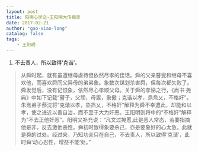 ```yaml
---
layout: post
title: 阳明心学之-王阳明大传摘录
date: 2017-02-21
author: "gao-xiao-long"
catalog: false
tags:
    - 王阳明
---
```


1. 不去责人，所以致得‘克谐’。
> 从舜时起，就有虽遭继母虐待但依然尽孝的佳话。舜的父亲瞽叟和继母不喜欢他，而喜欢舜同父异母的弟弟象。象数次谋划杀害舜，但每次都失败了。舜发觉后，没有记恨象，依然尽心孝顺父母。关于舜的孝悌之行，《尚书·尧典》中如下记载“瞽子，父顽，母嚣，象傲；克谐以孝，烝烝乂，不格奸”。朱熹弟子蔡沈将“克谐以孝，烝烝乂，不格奸”解释为舜不幸遭此，却能和以孝，使之进近以善自治，而不至于大为奸恶。王阳明则将中的“不格奸”解释为“不去正他奸恶”。阳明又补充说：“凡文过掩慝,此是恶人常态，若要指摘他是非，反去激他恶性。舜初时致得象要杀己，亦是要象好的心太急，此就是舜的过处。经过来，乃知功夫只在自己，不去责人，所以致得‘克谐’，此时舜‘动心忍性，增益不能’处。”
